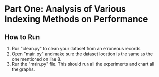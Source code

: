 # Part One: Analysis of Various Indexing Methods on Performance

## How to Run

1. Run "clean.py" to clean your dataset from an erroneous records.
2. Open "main.py" and make sure the dataset location is the same as
the one mentioned on line 8.
3. Run the "main.py" file. This should run all the experiments and 
chart all the graphs.
